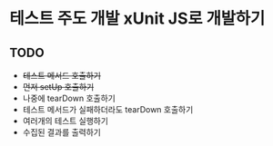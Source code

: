 # 테스트 주도 개발 xUnit JS로 개발하기

## TODO

- ~~테스트 메서드 호출하기~~
- ~~먼저 setUp 호출하기~~
- 나중에 tearDown 호출하기
- 테스트 메서드가 실패하더라도 tearDown 호출하기
- 여러개의 테스트 실행하기
- 수집된 결과를 출력하기 

